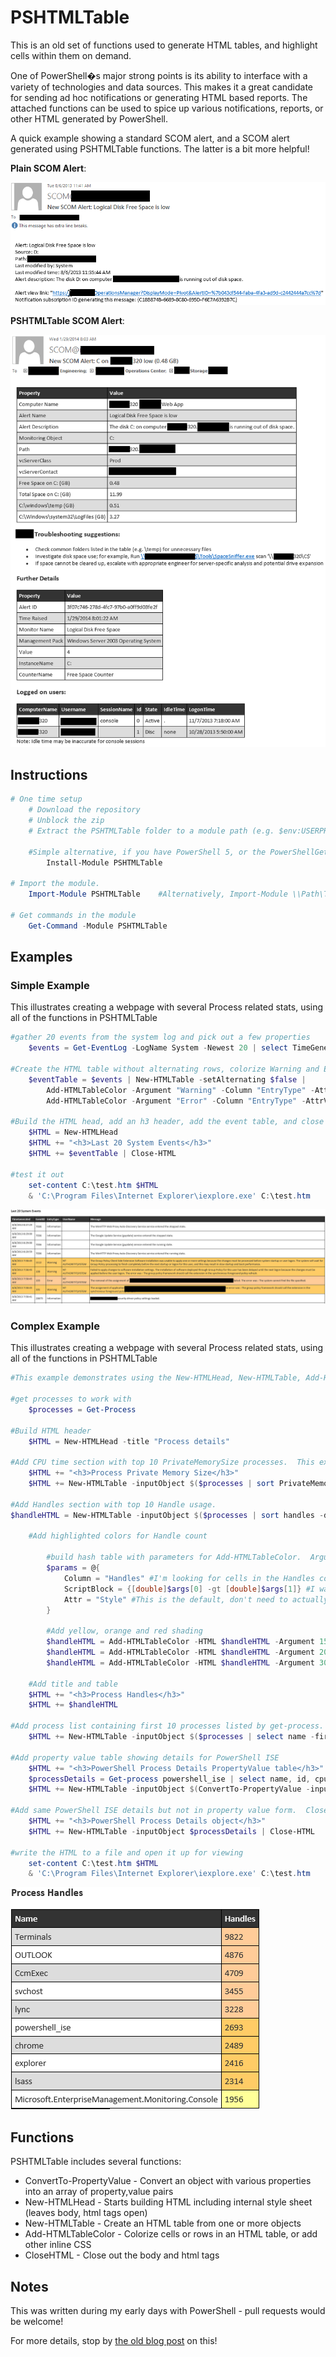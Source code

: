 PSHTMLTable
==============

This is an old set of functions used to generate HTML tables, and highlight cells within them on demand.

One of PowerShell�s major strong points is its ability to interface with a variety of technologies and data sources.  This makes it a great candidate for sending ad hoc notifications or generating HTML based reports.  The attached functions can be used to spice up various notifications, reports, or other HTML generated by PowerShell.

A quick example showing a standard SCOM alert, and a SCOM alert generated using PSHTMLTable functions.  The latter is a bit more helpful!

**Plain SCOM Alert**:

[![plain alert](/Media/scom_plain.png)](/Media/scom_plain.png)

**PSHTMLTable SCOM Alert**:

[![scom spicy](/Media/scom_spicy.png)](/Media/scom_spicy.png)

## Instructions

```powershell
# One time setup
    # Download the repository
    # Unblock the zip
    # Extract the PSHTMLTable folder to a module path (e.g. $env:USERPROFILE\Documents\WindowsPowerShell\Modules\)

    #Simple alternative, if you have PowerShell 5, or the PowerShellGet module:
        Install-Module PSHTMLTable

# Import the module.
    Import-Module PSHTMLTable    #Alternatively, Import-Module \\Path\To\PSHTMLTable

# Get commands in the module
    Get-Command -Module PSHTMLTable
```

## Examples

### Simple Example

This illustrates creating a webpage with several Process related stats, using all of the functions in PSHTMLTable

```powershell
#gather 20 events from the system log and pick out a few properties
    $events = Get-EventLog -LogName System -Newest 20 | select TimeGenerated, Index, EntryType, UserName, Message

#Create the HTML table without alternating rows, colorize Warning and Error messages, highlighting the whole row.
    $eventTable = $events | New-HTMLTable -setAlternating $false |
        Add-HTMLTableColor -Argument "Warning" -Column "EntryType" -AttrValue "background-color:#FFCC66;" -WholeRow |
        Add-HTMLTableColor -Argument "Error" -Column "EntryType" -AttrValue "background-color:#FFCC99;" -WholeRow

#Build the HTML head, add an h3 header, add the event table, and close out the HTML
    $HTML = New-HTMLHead
    $HTML += "<h3>Last 20 System Events</h3>"
    $HTML += $eventTable | Close-HTML

#test it out
    set-content C:\test.htm $HTML
    & 'C:\Program Files\Internet Explorer\iexplore.exe' C:\test.htm
```

[![example output](/Media/e2_events.png)](/Media/e2_events.png)

### Complex Example

This illustrates creating a webpage with several Process related stats, using all of the functions in PSHTMLTable

```powershell
#This example demonstrates using the New-HTMLHead, New-HTMLTable, Add-HTMLTableColor, ConvertTo-PropertyValue and Close-HTML functions

#get processes to work with
    $processes = Get-Process

#Build HTML header
    $HTML = New-HTMLHead -title "Process details"

#Add CPU time section with top 10 PrivateMemorySize processes.  This example does not highlight any particular cells
    $HTML += "<h3>Process Private Memory Size</h3>"
    $HTML += New-HTMLTable -inputObject $($processes | sort PrivateMemorySize -Descending | select name, PrivateMemorySize -first 10)

#Add Handles section with top 10 Handle usage.
$handleHTML = New-HTMLTable -inputObject $($processes | sort handles -descending | select Name, Handles -first 10)

    #Add highlighted colors for Handle count

        #build hash table with parameters for Add-HTMLTableColor.  Argument and AttrValue will be modified each time we run this.
        $params = @{
            Column = "Handles" #I'm looking for cells in the Handles column
            ScriptBlock = {[double]$args[0] -gt [double]$args[1]} #I want to highlight if the cell (args 0) is greater than the argument parameter (arg 1)
            Attr = "Style" #This is the default, don't need to actually specify it here
        }

        #Add yellow, orange and red shading
        $handleHTML = Add-HTMLTableColor -HTML $handleHTML -Argument 1500 -attrValue "background-color:#FFFF99;" @params
        $handleHTML = Add-HTMLTableColor -HTML $handleHTML -Argument 2000 -attrValue "background-color:#FFCC66;" @params
        $handleHTML = Add-HTMLTableColor -HTML $handleHTML -Argument 3000 -attrValue "background-color:#FFCC99;" @params

    #Add title and table
    $HTML += "<h3>Process Handles</h3>"
    $HTML += $handleHTML

#Add process list containing first 10 processes listed by get-process.  This example does not highlight any particular cells
    $HTML += New-HTMLTable -inputObject $($processes | select name -first 10 ) -listTableHead "Random Process Names"

#Add property value table showing details for PowerShell ISE
    $HTML += "<h3>PowerShell Process Details PropertyValue table</h3>"
    $processDetails = Get-process powershell_ise | select name, id, cpu, handles, workingset, PrivateMemorySize, Path -first 1
    $HTML += New-HTMLTable -inputObject $(ConvertTo-PropertyValue -inputObject $processDetails)

#Add same PowerShell ISE details but not in property value form.  Close the HTML
    $HTML += "<h3>PowerShell Process Details object</h3>"
    $HTML += New-HTMLTable -inputObject $processDetails | Close-HTML

#write the HTML to a file and open it up for viewing
    set-content C:\test.htm $HTML
    & 'C:\Program Files\Internet Explorer\iexplore.exe' C:\test.htm
```

[![example output](/Media/e1_process.png)](/Media/e1_process.png)

## Functions

PSHTMLTable includes several functions:

* ConvertTo-PropertyValue - Convert an object with various properties into an array of property,value pairs
* New-HTMLHead - Starts building HTML including internal style sheet (leaves body, html tags open)
* New-HTMLTable - Create an HTML table from one or more objects
* Add-HTMLTableColor - Colorize cells or rows in an HTML table, or add other inline CSS
* CloseHTML - Close out the body and html tags

## Notes

This was written during my early days with PowerShell - pull requests would be welcome!

For more details, stop by [the old blog post](http://ramblingcookiemonster.wordpress.com/2013/08/06/powershell-and-tables/) on this!